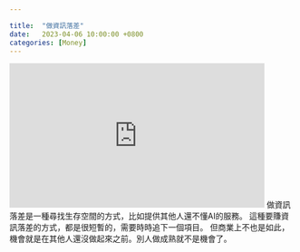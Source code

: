 ```yaml
---

title:  "做資訊落差"
date:   2023-04-06 10:00:00 +0800
categories: [Money]
---
```


<iframe width="450" height="255" src="https://www.youtube.com/embed/UOOAU6kGZm8" title="YouTube video player" frameborder="0" ></iframe>  
做資訊落差是一種尋找生存空間的方式，比如提供其他人還不懂AI的服務。  
這種要賺資訊落差的方式，都是很短暫的，需要時時追下一個項目。  
但商業上不也是如此，機會就是在其他人還沒做起來之前。別人做成熟就不是機會了。 
